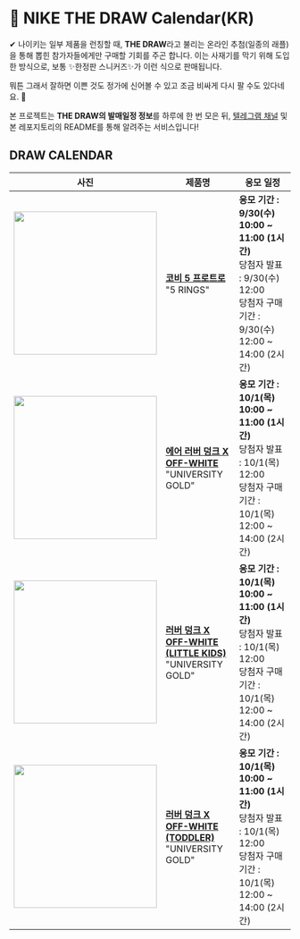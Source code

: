 # 👟 NIKE THE DRAW Calendar(KR)

✔ 나이키는 일부 제품을 런칭할 때, **THE DRAW**라고 불리는 온라인 추첨(일종의 래플)을 통해 뽑힌 참가자들에게만 구매할 기회를 주곤 합니다. 이는 사재기를 막기 위해 도입한 방식으로, 보통 ✨한정판 스니커즈✨가 이런 식으로 판매됩니다.

뭐튼 그래서 잘하면 이쁜 것도 정가에 신어볼 수 있고 조금 비싸게 다시 팔 수도 있다네요. 🤭

본 프로젝트는 **THE DRAW의 발매일정 정보**를 하루에 한 번 모은 뒤, [텔레그램 채널](https://t.me/thedraw) 및 본 레포지토리의 README를 통해 알려주는 서비스입니다!

## DRAW CALENDAR

<!-- DRAW CALENDAR: START -->

| 사진 | 제품명 | 응모 일정 |
| --- | ---- | ------- |
| <img src="https://static-breeze.nike.co.kr/kr/ko_kr/cmsstatic/product/CD4991-400/6059c2b0-9df7-442b-ad87-70b12f1e271b_primary.jpg?gallery" width="256" /> | <a href="https://www.nike.com/kr/launch/t/men/fw/basketball/CD4991-400/vrko55/kobe-v-protro"><strong>코비 5 프로트로</strong><br /></a> "5 RINGS" | <strong>응모 기간 : 9/30(수) 10:00 ~ 11:00 (1시간)</strong><br />당첨자 발표 : 9/30(수) 12:00<br />당첨자 구매 기간 : 9/30(수) 12:00 ~ 14:00 (2시간) |
| <img src="https://static-breeze.nike.co.kr/kr/ko_kr/cmsstatic/product/CU6015-700/616b20e8-13e0-46a0-9687-a685fedb2743_primary.jpg?gallery" width="256" /> | <a href="https://www.nike.com/kr/launch/t/men/fw/nike-sportswear/CU6015-700/vpth45/nike-air-rubber-dunk-ow"><strong>에어 러버 덩크 X OFF-WHITE</strong><br /></a> "UNIVERSITY GOLD" | <strong>응모 기간 : 10/1(목) 10:00 ~ 11:00 (1시간)</strong><br />당첨자 발표 : 10/1(목) 12:00<br />당첨자 구매 기간 : 10/1(목) 12:00 ~ 14:00 (2시간) |
| <img src="https://static-breeze.nike.co.kr/kr/ko_kr/cmsstatic/product/CW7410-700/eeb1a8d1-1bc6-40b3-8c73-32007ec6c0da_primary.jpg?gallery" width="256" /> | <a href="https://www.nike.com/kr/launch/t/little-kids/fw/young-athletes/CW7410-700/srhl65/nike-rubber-dunk-ow-ps"><strong>러버 덩크 X OFF-WHITE (LITTLE KIDS)</strong><br /></a> "UNIVERSITY GOLD" | <strong>응모 기간 : 10/1(목) 10:00 ~ 11:00 (1시간)</strong><br />당첨자 발표 : 10/1(목) 12:00<br />당첨자 구매 기간 : 10/1(목) 12:00 ~ 14:00 (2시간) |
| <img src="https://static-breeze.nike.co.kr/kr/ko_kr/cmsstatic/product/CW7444-700/68e063e6-9929-401b-ac63-2860b4d1dfc1_primary.jpg?gallery" width="256" /> | <a href="https://www.nike.com/kr/launch/t/baby/fw/young-athletes/CW7444-700/ddbe41/nike-rubber-dunk-ow-td"><strong>러버 덩크 X OFF-WHITE (TODDLER)</strong><br /></a> "UNIVERSITY GOLD" | <strong>응모 기간 : 10/1(목) 10:00 ~ 11:00 (1시간)</strong><br />당첨자 발표 : 10/1(목) 12:00<br />당첨자 구매 기간 : 10/1(목) 12:00 ~ 14:00 (2시간) |

<!-- DRAW CALENDAR: END -->
